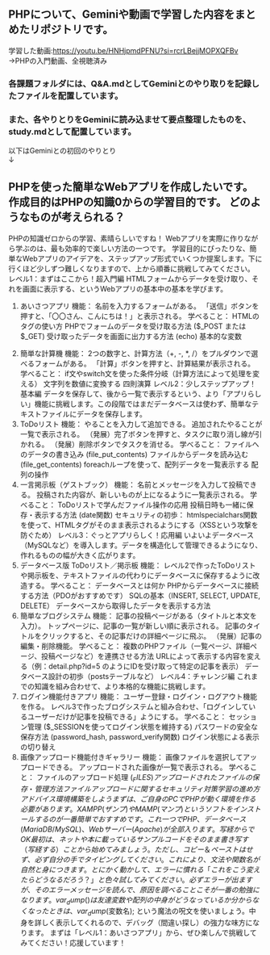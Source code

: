 ## PHPについて、Geminiや動画で学習した内容をまとめたリポジトリです。

学習した動画:https://youtu.be/HNHjpmdPFNU?si=rcrLBejjMOPXQFBv<br>
→PHPの入門動画、全視聴済み<br>

### 各課題フォルダには、Q&A.mdとしてGeminiとのやり取りを記録したファイルを配置しています。
### また、各やりとりをGeminiに読み込ませて要点整理したものを、study.mdとして配置しています。

以下はGeminiとの初回のやりとり<br>
↓

PHPを使った簡単なWebアプリを作成したいです。
作成目的はPHPの知識0からの学習目的です。
どのようなものが考えられる？
-------------------

PHPの知識ゼロからの学習、素晴らしいですね！
Webアプリを実際に作りながら学ぶのは、最も効率的で楽しい方法の一つです。
学習目的にぴったりな、簡単なWebアプリのアイデアを、ステップアップ形式でいくつか提案します。下に行くほど少しずつ難しくなりますので、上から順番に挑戦してみてください。
レベル1：まずはここから！超入門編
HTMLフォームからデータを受け取り、それを画面に表示する、というWebアプリの基本中の基本を学びます。
1. あいさつアプリ
機能：
名前を入力するフォームがある。
「送信」ボタンを押すと、「〇〇さん、こんにちは！」と表示される。
学べること：
HTMLの<form>タグの使い方
PHPでフォームのデータを受け取る方法 ($_POST または $_GET)
受け取ったデータを画面に出力する方法 (echo)
基本的な変数
2. 簡単な計算機
機能：
2つの数字と、計算方法（+, -, *, /）をプルダウンで選べるフォームがある。
「計算」ボタンを押すと、計算結果が表示される。
学べること：
if文やswitch文を使った条件分岐（計算方法によって処理を変える）
文字列を数値に変換する
四則演算
レベル2：少しステップアップ！基本編
データを保存して、後から一覧で表示するという、より「アプリらしい」機能に挑戦します。この段階ではまだデータベースは使わず、簡単なテキストファイルにデータを保存します。
3. ToDoリスト
機能：
やることを入力して追加できる。
追加されたやることが一覧で表示される。
（発展）完了ボタンを押すと、タスクに取り消し線が引かれる。
（発展）削除ボタンでタスクを消せる。
学べること：
ファイルへのデータの書き込み (file_put_contents)
ファイルからデータを読み込む (file_get_contents)
foreachループを使って、配列データを一覧表示する
配列の操作
4. 一言掲示板（ゲストブック）
機能：
名前とメッセージを入力して投稿できる。
投稿された内容が、新しいものが上になるように一覧表示される。
学べること：
ToDoリストで学んだファイル操作の応用
投稿日時も一緒に保存・表示する方法 (date関数)
セキュリティの初歩： htmlspecialchars関数を使って、HTMLタグがそのまま表示されるようにする（XSSという攻撃を防ぐため）
レベル3：ぐっとアプリらしく！応用編
いよいよデータベース（MySQLなど）を導入します。データを構造化して管理できるようになり、作れるものの幅が大きく広がります。
5. データベース版 ToDoリスト／掲示板
機能：
レベル2で作ったToDoリストや掲示板を、テキストファイルの代わりにデータベースに保存するように改造する。
学べること：
データベースとは何か
PHPからデータベースに接続する方法（PDOがおすすめです）
SQLの基本（INSERT, SELECT, UPDATE, DELETE）
データベースから取得したデータを表示する方法
6. 簡単なブログシステム
機能：
記事の投稿ページがある（タイトルと本文を入力）。
トップページに、記事の一覧が新しい順に表示される。
記事のタイトルをクリックすると、その記事だけの詳細ページに飛ぶ。
（発展）記事の編集・削除機能。
学べること：
複数のPHPファイル（一覧ページ、詳細ページ、投稿ページなど）を連携させる方法
URLによって表示する内容を変える（例：detail.php?id=5 のようにIDを受け取って特定の記事を表示）
データベース設計の初歩（postsテーブルなど）
レベル4：チャレンジ編
これまでの知識を組み合わせて、より本格的な機能に挑戦します。
7. ログイン機能付きアプリ
機能：
ユーザー登録・ログイン・ログアウト機能を作る。
レベル3で作ったブログシステムと組み合わせ、「ログインしているユーザーだけが記事を投稿できる」ようにする。
学べること：
セッション管理 ($_SESSIONを使ってログイン状態を維持する)
パスワードの安全な保存方法 (password_hash, password_verify関数)
ログイン状態による表示の切り替え
8. 画像アップロード機能付きギャラリー
機能：
画像ファイルを選択してアップロードできる。
アップロードされた画像が一覧で表示される。
学べること：
ファイルのアップロード処理 ($_FILES)
アップロードされたファイルの保存・管理方法
ファイルアップロードに関するセキュリティ対策
学習の進め方アドバイス
環境構築をしよう
まずは、ご自身のPCでPHPが動く環境を作る必要があります。
XAMPP (ザンプ) や MAMP (マンプ) というソフトをインストールするのが一番簡単でおすすめです。これ一つでPHP、データベース(MariaDB/MySQL)、Webサーバー(Apache)が全部入ります。
写経からでOK
最初は、ネットや本に載っているサンプルコードをそのまま書き写す（写経する）ことから始めてみましょう。
ただし、コピー＆ペーストはせず、必ず自分の手でタイピングしてください。 これにより、文法や関数名が自然と身につきます。
とにかく動かして、エラーに慣れる
「これをこう変えたらどうなるだろう？」と色々試してみてください。必ずエラーが出ますが、そのエラーメッセージを読んで、原因を調べることこそが一番の勉強になります。
var_dump()は友達
変数や配列の中身がどうなっているか分からなくなったときは、var_dump($変数名); という魔法の呪文を使いましょう。中身を詳しく表示してくれるので、デバッグ（間違い探し）の強力な味方になります。
まずは「レベル1：あいさつアプリ」から、ぜひ楽しんで挑戦してみてください！応援しています！
